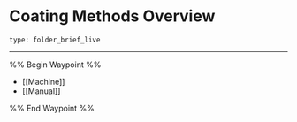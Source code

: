 # Coating Methods Overview
 
```ccard
type: folder_brief_live
```
 
---
%% Begin Waypoint %%
- [[Machine]]
- [[Manual]]

%% End Waypoint %%